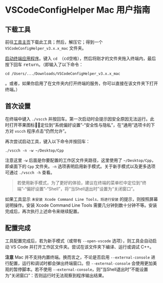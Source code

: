 # VSCodeConfigHelper Mac 用户指南

## 下载工具

前往[工具主页](https://v3.vscch.tk/)下载此工具；然后，解压它；得到一个 `VSCodeConfigHelper_v3.x.x_mac` 文件夹。

[启动终端应用程序](https://support.apple.com/zh-cn/guide/terminal/apd5265185d-f365-44cb-8b09-71a064a42125/mac)。键入 `cd `（<kbd>c</kbd><kbd>d</kbd><kbd>空格</kbd>），然后将刚才的文件夹拖入终端内，最后按下回车 <kbd>return</kbd>。（即输入了以下命令：
```shell
cd /Users/.../Downloads/VSCodeConfigHelper_v3.x.x_mac
```
。或者，如果你启用了在文件夹内打开终端的服务，你可以直接在该文件夹下打开终端。）

## 首次设置

在终端中键入 `./vscch` 并按回车。第一次启动时会提示因安全原因无法运行。此时打开苹果图标，定位到“系统偏好设置”-“安全性与隐私”，在“通用”选项卡的下方对 `vscch` 程序点击“仍然允许”。

再次尝试启动工具，键入以下命令并按回车：
```shell
./vscch -n -w ~/Desktop/Cpp
```
注意这里 `-w` 后面是你要配置的工作区文件夹路径，这里使用了 `~/Desktop/Cpp`，即桌面下的 `Cpp` 文件夹。`-n` 选项表明启用新手模式。关于新手模式以及更多选项可通过 `./vscch -h` 查看。

> 若使用新手模式，为了更好的体验，建议在终端的菜单栏中定位到“终端”-“偏好设置”-“Shell”，将“当Shell退出时”设置为“关闭窗口”。

如果工具显示 `未安装 Xcode Command Line Tools，将进行安装` 的提示，则按照屏幕说明操作。安装 Xcode Command Line Tools 需要几分钟到数十分钟不等。安装完成后，再次执行上述命令来继续配置。

## 配置完成

工具配置完成后，若为新手模式（或带有 `--open-vscode` 选项），则工具会自动启动 VS Code 并打开工作区文件夹。尝试在该文件夹下编译、运行或调试 C++。

**注意** Mac 并不支持内置终端。换而言之，不论是否启用 `--external-console` 进行配置，运行和调试时都会弹出终端窗口。但 `--external-console` 会使用更加美观的暂停脚本。若不使用 `--external-console`，则“当Shell退出时”不能设置为“关闭窗口”：否则运行时无法观察到程序输出结果。
